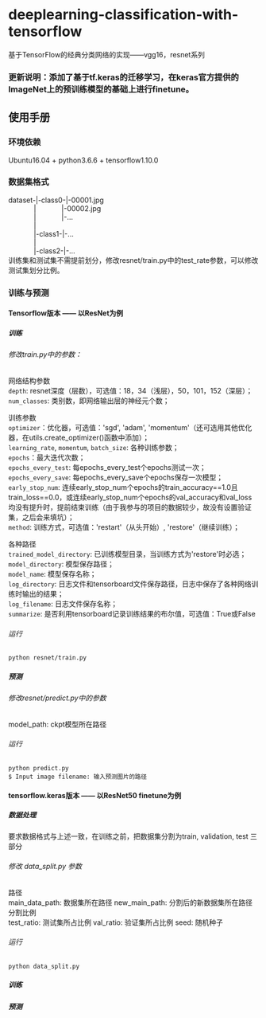 # deeplearning-classification-with-tensorflow
基于TensorFlow的经典分类网络的实现——vgg16，resnet系列

### 更新说明：添加了基于tf.keras的迁移学习，在keras官方提供的ImageNet上的预训练模型的基础上进行finetune。


## 使用手册
### 环境依赖
Ubuntu16.04 + python3.6.6 + tensorflow1.10.0

### 数据集格式   
dataset-|-class0-|-00001.jpg  
&nbsp;&nbsp;&nbsp;&nbsp;&nbsp;&nbsp;&nbsp;&nbsp;&nbsp;&nbsp;&nbsp;&nbsp;&nbsp;|&nbsp;&nbsp;&nbsp;&nbsp;&nbsp;&nbsp;&nbsp;&nbsp;&nbsp;&nbsp;&nbsp;&nbsp;&nbsp;|-00002.jpg   
&nbsp;&nbsp;&nbsp;&nbsp;&nbsp;&nbsp;&nbsp;&nbsp;&nbsp;&nbsp;&nbsp;&nbsp;&nbsp;|&nbsp;&nbsp;&nbsp;&nbsp;&nbsp;&nbsp;&nbsp;&nbsp;&nbsp;&nbsp;&nbsp;&nbsp;&nbsp;|-...   
&nbsp;&nbsp;&nbsp;&nbsp;&nbsp;&nbsp;&nbsp;&nbsp;&nbsp;&nbsp;&nbsp;&nbsp;&nbsp;|    
&nbsp;&nbsp;&nbsp;&nbsp;&nbsp;&nbsp;&nbsp;&nbsp;&nbsp;&nbsp;&nbsp;&nbsp;&nbsp;|-class1-|-...    
&nbsp;&nbsp;&nbsp;&nbsp;&nbsp;&nbsp;&nbsp;&nbsp;&nbsp;&nbsp;&nbsp;&nbsp;&nbsp;|    
&nbsp;&nbsp;&nbsp;&nbsp;&nbsp;&nbsp;&nbsp;&nbsp;&nbsp;&nbsp;&nbsp;&nbsp;&nbsp;|-class2-|-...    
训练集和测试集不需提前划分，修改resnet/train.py中的test_rate参数，可以修改测试集划分比例。

### 训练与预测
#### Tensorflow版本 —— 以ResNet为例
##### 训练
###### 修改train.py中的参数： 
网络结构参数    
`depth`: resnet深度（层数），可选值：18，34（浅层），50，101，152（深层）；   
`num_classes`: 类别数，即网络输出层的神经元个数；   
     
训练参数      
`optimizer`：优化器，可选值：'sgd', 'adam', 'momentum'（还可选用其他优化器，在utils.create_optimizer()函数中添加）；    
`learning_rate`, `momentum`, `batch_size`: 各种训练参数；  
`epochs`：最大迭代次数；   
`epochs_every_test`: 每epochs_every_test个epochs测试一次；   
`epochs_every_save`: 每epochs_every_save个epochs保存一次模型；
`early_stop_num`: 连续early_stop_num个epochs的train_accuracy==1.0且train_loss==0.0，或连续early_stop_num个epochs的val_accuracy和val_loss均没有提升时，提前结束训练（由于我参与的项目的数据较少，故没有设置验证集，之后会来填坑）；    
`method`: 训练方式，可选值：'restart'（从头开始）, 'restore'（继续训练）；   
       
各种路径      
`trained_model_directory`: 已训练模型目录，当训练方式为'restore'时必选；   
`model_directory`: 模型保存路径；  
`model_name`: 模型保存名称；   
`log_directory`: 日志文件和tensorboard文件保存路径，日志中保存了各种网络训练时输出的结果；    
`log_filename`: 日志文件保存名称；   
`summarize`: 是否利用tensorboard记录训练结果的布尔值，可选值：True或False

###### 运行
```
python resnet/train.py
```

##### 预测
###### 修改resnet/predict.py中的参数
model_path: ckpt模型所在路径
###### 运行
```
python predict.py    
$ Input image filename: 输入预测图片的路径
```

#### tensorflow.keras版本 —— 以ResNet50 finetune为例
##### 数据处理
要求数据格式与上述一致，在训练之前，把数据集分割为train, validation, test 三部分
###### 修改 data_split.py 参数
路径        
main_data_path: 数据集所在路径
new_main_path: 分割后的新数据集所在路径
分割比例       
test_ratio: 测试集所占比例
val_ratio: 验证集所占比例
seed: 随机种子
###### 运行
```
python data_split.py
```

##### 训练
##### 预测
